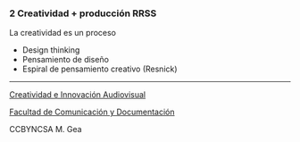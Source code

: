 




### 2 Creatividad + producción RRSS 

La creatividad es un proceso 

- Design thinking 
- Pensamiento de diseño 
- Espiral de pensamiento creativo (Resnick)















-----

[Creatividad e Innovación Audiovisual](https://www.ugr.es/estudiantes/grados/grado-comunicacion-audiovisual/creacion-difusion-nuevos-contenidos-audiovis)
 
[Facultad de Comunicación y Documentación](https://fcd.ugr.es/)

CCBYNCSA M. Gea

